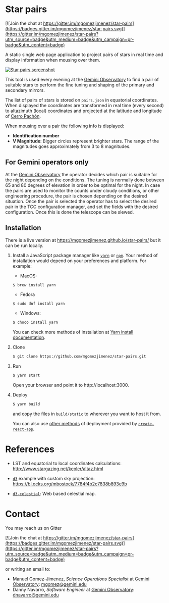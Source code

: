 # Star pairs
[![Join the chat at https://gitter.im/mgomezjimenez/star-pairs](https://badges.gitter.im/mgomezjimenez/star-pairs.svg)](https://gitter.im/mgomezjimenez/star-pairs?utm_source=badge&utm_medium=badge&utm_campaign=pr-badge&utm_content=badge)

A static single web page application to project pairs of stars in real time and
display information when mousing over them.

[![Star pairs screenshot](https://github.com/mgomezjimenez/star-pairs/raw/master/screenshot.png??raw=true)](https://mgomezjimenez.github.io/star-pairs/)


This tool is used every evening at the [Gemini Observatory] to find a pair of
suitable stars to perform the fine tuning and shaping of the primary and
secondary mirrors.

The list of pairs of stars is stored on `pairs.json` in equatorial coordinates.
When displayed the coordinates are transformed in real time (every second) to
altazimuth (local) coordinates and projected at the latitude and longitude of
[Cerro Pachón].

When mousing over a pair the following info is displayed:

  - **Identification number**
  - **V Magnitude**: Bigger circles represent brighter stars. The range of the
    magnitudes goes approximately from 3 to 8 magnitudes.

## For Gemini operators only

At the [Gemini Observatory] the operator decides which pair is suitable for the
night depending on the conditions. The tuning is normally done between 65 and 80
degrees of elevation in order to be optimal for the night. In case the pairs are
used to monitor the counts under cloudy conditions, or other engineering
procedure, the pair is chosen depending on the desired situation. Once the pair
is selected the operator has to select the desired pair in the TCC configuration
manager, and set the fields with the desired configuration. Once this is done
the telescope can be slewed.

## Installation

There is a live version at https://mgomezjimenez.github.io/star-pairs/ but it
can be run locally.

1. Install a JavaScript package manager like [`yarn`] or [`npm`]. Your method of
   installation would depend on your preferences and platform. For example:

   - MacOS:
   ```sh
   $ brew install yarn
   ```

   - Fedora
   ```
   $ sudo dnf install yarn
   ```

   - Windows:
   ```sh
   $ choco install yarn
   ```

   You can check more methods of installation at [Yarn install
   documentation](https://yarnpkg.com/lang/en/docs/install/).

1. Clone

   ```sh
   $ git clone https://github.com/mgomezjimenez/star-pairs.git
   ```

1. Run

   ```sh
   $ yarn start
   ```

   Open your browser and point it to http://localhost:3000.

1. Deploy

   ```sh
   $ yarn build
   ```

   and copy the files in `build/static` to wherever you want to host it from.

   You can also use [other
   methods](https://github.com/facebook/create-react-app/blob/master/packages/react-scripts/template/README.md#deployment)
   of deployment provided by [`create-react-app`].

# References

* LST and equatorial to local coordinates calculations:
  http://www.stargazing.net/kepler/altaz.html

* [`d3`] example with custom sky projection: https://bl.ocks.org/mbostock/7784f4b2c7838b893e9b

* [`d3-celestial`]: Web based celestial map.

# Contact

You may reach us on Gitter

[![Join the chat at https://gitter.im/mgomezjimenez/star-pairs](https://badges.gitter.im/mgomezjimenez/star-pairs.svg)](https://gitter.im/mgomezjimenez/star-pairs?utm_source=badge&utm_medium=badge&utm_campaign=pr-badge&utm_content=badge)

or writing an email to:

* Manuel Gomez-Jimenez, *Science Operations Specialist* at [Gemini Observatory]: <mgomez@gemini.edu>
* Danny Navarro, *Software Engineer* at [Gemini Observatory]: <dnavarro@gemini.edu>

[Gemini Observatory]: https://www.gemini.edu/
[Cerro Pachón]: https://en.wikipedia.org/wiki/Cerro_Pachón
[`yarn`]: https://yarnpkg.com/
[`npm`]: https://www.npmjs.com/
[`d3`]: https://d3js.org/
[`create-react-app`]: https://github.com/facebook/create-react-app
[`d3-celestial`]: https://github.com/ofrohn/d3-celestial
